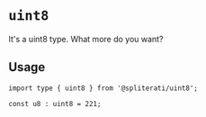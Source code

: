 # `uint8`

It's a uint8 type. What more do you want?

## Usage

```
import type { uint8 } from '@spliterati/uint8';

const u8 : uint8 = 221;
```
